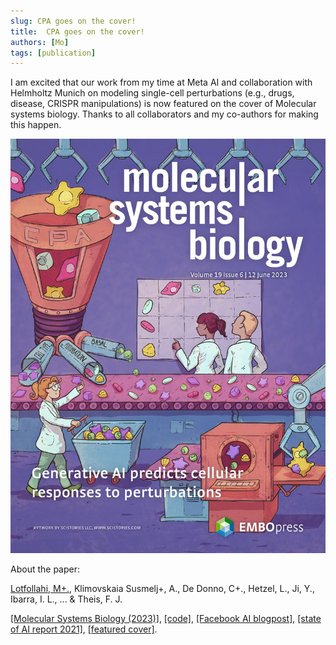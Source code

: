 ```yaml
---
slug: CPA goes on the cover!
title:  CPA goes on the cover!
authors: [Mo]
tags: [publication]
---
```


I am excited that our work from my time at Meta AI and collaboration with Helmholtz Munich on modeling single-cell perturbations (e.g., drugs, disease, CRISPR manipulations) is now featured on the cover of Molecular systems biology. 
Thanks to all collaborators and my co-authors for making this happen.

![MDSI award.](./cpa.jpeg)


About the paper:

<u>Lotfollahi, M+.</u>, Klimovskaia Susmelj+, A., De Donno, C+., Hetzel, L., Ji, Y., Ibarra, I. L., ... & Theis, F. J.

[[Molecular Systems Biology (2023)]](https://www.embopress.org/doi/full/10.15252/msb.202211517),
[[code]](https://github.com/facebookresearch/CPA),
[[Facebook AI blogpost]](https://ai.facebook.com/blog/ai-predicts-effective-drug-combinations-to-fight-complex-diseases-faster),
[[state of AI report 2021]](https://www.stateof.ai/2021),
[[featured cover]](https://www.embopress.org/loi/17444292).